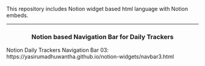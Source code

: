 This repository includes Notion widget based html language with Notion embeds.
<hr/>
<h3 align=center> Notion based Navigation Bar for Daily Trackers </h3>
Notion Daily Trackers Navigation Bar 03: https://yasirumadhuwantha.github.io/notion-widgets/navbar3.html
